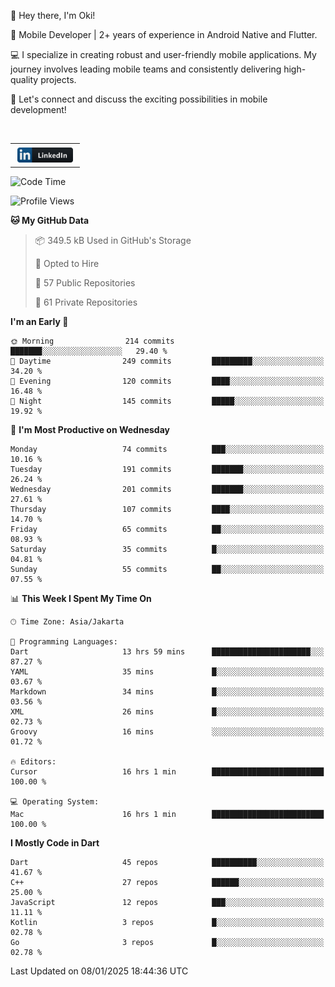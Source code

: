 <p>
 👋 Hey there, I'm Oki!

🚀 Mobile Developer | 2+ years of experience in Android Native and Flutter.

💻 I specialize in creating robust and user-friendly mobile applications. My journey involves leading mobile teams and consistently delivering high-quality projects.

🔗 Let's connect and discuss the exciting possibilities in mobile development!

<br>

<table style="border:none; border-collapse:collapse; cellspacing:0; cellpadding:0">
    <tr>
        <td>
           <a href="https://www.linkedin.com/in/oki-6ba305173/" target="_blank">
              <img src="https://github.com/inisialkey/inisialkey/blob/main/assets/linkedin.svg" alt="LinkedIn" style="vertical-align:top; margin:4px" height=24>
          </a>
        </td>
    </tr>
</table>

<!-- <br>

<!--START_SECTION:waka-->
![Code Time](http://img.shields.io/badge/Code%20Time-943%20hrs%2031%20mins-blue)

![Profile Views](http://img.shields.io/badge/Profile%20Views-1-blue)

**🐱 My GitHub Data** 

> 📦 349.5 kB Used in GitHub's Storage 
 > 
> 💼 Opted to Hire
 > 
> 📜 57 Public Repositories 
 > 
> 🔑 61 Private Repositories 
 > 
**I'm an Early 🐤** 

```text
🌞 Morning                214 commits         ███████░░░░░░░░░░░░░░░░░░   29.40 % 
🌆 Daytime                249 commits         █████████░░░░░░░░░░░░░░░░   34.20 % 
🌃 Evening                120 commits         ████░░░░░░░░░░░░░░░░░░░░░   16.48 % 
🌙 Night                  145 commits         █████░░░░░░░░░░░░░░░░░░░░   19.92 % 
```
📅 **I'm Most Productive on Wednesday** 

```text
Monday                   74 commits          ███░░░░░░░░░░░░░░░░░░░░░░   10.16 % 
Tuesday                  191 commits         ███████░░░░░░░░░░░░░░░░░░   26.24 % 
Wednesday                201 commits         ███████░░░░░░░░░░░░░░░░░░   27.61 % 
Thursday                 107 commits         ████░░░░░░░░░░░░░░░░░░░░░   14.70 % 
Friday                   65 commits          ██░░░░░░░░░░░░░░░░░░░░░░░   08.93 % 
Saturday                 35 commits          █░░░░░░░░░░░░░░░░░░░░░░░░   04.81 % 
Sunday                   55 commits          ██░░░░░░░░░░░░░░░░░░░░░░░   07.55 % 
```


📊 **This Week I Spent My Time On** 

```text
🕑︎ Time Zone: Asia/Jakarta

💬 Programming Languages: 
Dart                     13 hrs 59 mins      ██████████████████████░░░   87.27 % 
YAML                     35 mins             █░░░░░░░░░░░░░░░░░░░░░░░░   03.67 % 
Markdown                 34 mins             █░░░░░░░░░░░░░░░░░░░░░░░░   03.56 % 
XML                      26 mins             █░░░░░░░░░░░░░░░░░░░░░░░░   02.73 % 
Groovy                   16 mins             ░░░░░░░░░░░░░░░░░░░░░░░░░   01.72 % 

🔥 Editors: 
Cursor                   16 hrs 1 min        █████████████████████████   100.00 % 

💻 Operating System: 
Mac                      16 hrs 1 min        █████████████████████████   100.00 % 
```

**I Mostly Code in Dart** 

```text
Dart                     45 repos            ██████████░░░░░░░░░░░░░░░   41.67 % 
C++                      27 repos            ██████░░░░░░░░░░░░░░░░░░░   25.00 % 
JavaScript               12 repos            ███░░░░░░░░░░░░░░░░░░░░░░   11.11 % 
Kotlin                   3 repos             █░░░░░░░░░░░░░░░░░░░░░░░░   02.78 % 
Go                       3 repos             █░░░░░░░░░░░░░░░░░░░░░░░░   02.78 % 
```




 Last Updated on 08/01/2025 18:44:36 UTC
<!--END_SECTION:waka-->